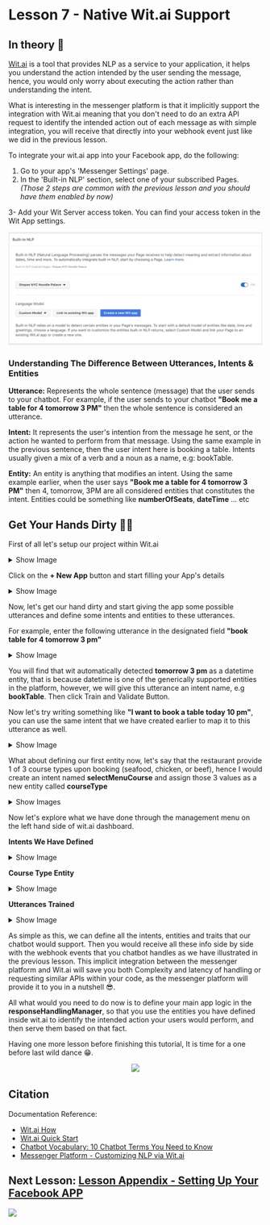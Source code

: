 # Lesson 7 - Native Wit.ai Support

## In theory 📖

[Wit.ai](wit.ai) is a tool that provides NLP as a service to your application, it helps you understand the action intended by the user sending the message, hence, you would only worry about executing the action rather than understanding the intent.

What is interesting in the messenger platform is that it implicitly support the integration with Wit.ai meaning that you don't need to do an extra API request to identify the intended action out of each message as with simple integration, you will receive that directly into your webhook event just like we did in the previous lesson.

To integrate your wit.ai app into your Facebook app, do the following:

1. Go to your app's 'Messenger Settings' page.
2. In the 'Built-in NLP' section, select one of your subscribed Pages.
   _(Those 2 steps are common with the previous lesson and you should have them enabled by now)_

3- Add your Wit Server access token. You can find your access token in the Wit App settings.

<p align="center">
  <img src="https://github.com/mohamedluay/Messenger_Platform_Tutorial_TDD/blob/master/tutorials/english/images/lesson_7_im1.png" />
</p>

### Understanding The Difference Between Utterances, Intents & Entities

**Utterance:** Represents the whole sentence (message) that the user sends to your chatbot. For example, if the user sends to your chatbot **"Book me a table for 4 tomorrow 3 PM"** then the whole sentence is considered an utterance.

**Intent:** It represents the user's intention from the message he sent, or the action he wanted to perform from that message. Using the same example in the previous sentence, then the user intent here is booking a table. Intents usually given a mix of a verb and a noun as a name, e.g: bookTable.

**Entity:** An entity is anything that modifies an intent. Using the same example earlier, when the user says **"Book me a table for 4 tomorrow 3 PM"** then 4, tomorrow, 3PM are all considered entities that constitutes the intent. Entities could be something like **numberOfSeats**, **dateTime** ... etc

## Get Your Hands Dirty 👩‍💻

First of all let's setup our project within Wit.ai

<details>
      <summary>Show Image</summary>
    <p align="center">
  <img src="https://github.com/mohamedluay/Messenger_Platform_Tutorial_TDD/blob/master/tutorials/english/images/Lesson_7_im2.png" />
</p>
</details>

Click on the **+ New App** button and start filling your App's details

<details>
      <summary>Show Image</summary>
<p align="center">
  <img src="https://github.com/mohamedluay/Messenger_Platform_Tutorial_TDD/blob/master/tutorials/english/images/Lesson_7_im3.png" />
</p>
</details>

Now, let's get our hand dirty and start giving the app some possible utterances and define some intents and entities to these utterances.

For example, enter the following utterance in the designated field **"book table for 4 tomorrow 3 pm"**

<details>
      <summary>Show Image</summary>
<p align="center">
  <img src="https://github.com/mohamedluay/Messenger_Platform_Tutorial_TDD/blob/master/tutorials/english/images/Lesson_7_im5.png" />
</p>
</details>

You will find that wit automatically detected **tomorrow 3 pm** as a datetime entity, that is because datetime is one of the generically supported entities in the platform, however, we will give this utterance an intent name, e.g **bookTable**. Then click Train and Validate Button.

Now let's try writing something like **"I want to book a table today 10 pm"**, you can use the same intent that we have created earlier to map it to this utterance as well.

<details>
      <summary>Show Image</summary>
<p align="center">
  <img src="https://github.com/mohamedluay/Messenger_Platform_Tutorial_TDD/blob/master/tutorials/english/images/Lesson_7_im6.png" />
</p>
</details>

What about defining our first entity now, let's say that the restaurant provide 1 of 3 course types upon booking (seafood, chicken, or beef), hence I would create an intent named **selectMenuCourse** and assign those 3 values as a new entity called **courseType**

<details>
      <summary>Show Images</summary>
<p align="center">
  <img src="https://github.com/mohamedluay/Messenger_Platform_Tutorial_TDD/blob/master/tutorials/english/images/Lesson_7_im7.png" />
</p>

<p align="center">
  <img src="https://github.com/mohamedluay/Messenger_Platform_Tutorial_TDD/blob/master/tutorials/english/images/Lesson_7_im8.png" />
</p>

<p align="center">
  <img src="https://github.com/mohamedluay/Messenger_Platform_Tutorial_TDD/blob/master/tutorials/english/images/Lesson_7_im9.png" />
</p>
</details>

Now let's explore what we have done through the management menu on the left hand side of wit.ai dashboard.

**Intents We Have Defined**

<details>
      <summary>Show Image</summary>
<p align="center">
  <img src="https://github.com/mohamedluay/Messenger_Platform_Tutorial_TDD/blob/master/tutorials/english/images/Lesson_7_im10.png" />
</p>
</details>

**Course Type Entity**

<details>
      <summary>Show Image</summary>
<p align="center">
  <img src="https://github.com/mohamedluay/Messenger_Platform_Tutorial_TDD/blob/master/tutorials/english/images/Lesson_7_im12.png" />
</p>
</details>

**Utterances Trained**

<details>
      <summary>Show Image</summary>
<p align="center">
  <img src="https://github.com/mohamedluay/Messenger_Platform_Tutorial_TDD/blob/master/tutorials/english/images/Lesson_7_im13.png" />
</p>
</details>

As simple as this, we can define all the intents, entities and traits that our chatbot would support. Then you would receive all these info side by side with the webhook events that you chatbot handles as we have illustrated in the previous lesson. This implicit integration between the messenger platform and Wit.ai will save you both Complexity and latency of handling or requesting similar APIs within your code, as the messenger platform will provide it to you in a nutshell 😎.

All what would you need to do now is to define your main app logic in the **responseHandlingManager**, so that you use the entities you have defined inside wit.ai to identify the intended action your users would perform, and then serve them based on that fact.

Having one more lesson before finishing this tutorial, It is time for a one before last wild dance 😁.

<p align="center">
  <img src="https://media.giphy.com/media/dmirAxknJvd9C/giphy.gif" />
</p>

## Citation

Documentation Reference:

-   [Wit.ai How](https://wit.ai/how)
-   [Wit.ai Quick Start](https://wit.ai/docs/quickstart)
-   [Chatbot Vocabulary: 10 Chatbot Terms You Need to Know](https://tangowork.com/chatbot-vocabulary/)
-   [Messenger Platform - Customizing NLP via Wit.ai](https://developers.facebook.com/docs/messenger-platform/built-in-nlp/#customizing_nlp)

## Next Lesson: [ Lesson Appendix - Setting Up Your Facebook APP](https://github.com/mohamedluay/Messenger_Platform_Tutorial_TDD/blob/master/tutorials/english/Lesson_A.md)

[<img src="https://img.shields.io/badge/@_mluay%20-%231DA1F2.svg?&style=for-the-badge&logo=Twitter&logoColor=white"/>](https://twitter.com/_mluay)
